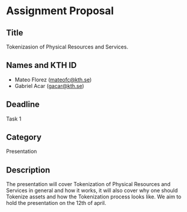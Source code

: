 # Assignment Proposal

## Title

Tokenizasion of Physical Resources and Services.

## Names and KTH ID
  - Mateo Florez (mateofc@kth.se)
  - Gabriel Acar (gacar@kth.se)

## Deadline

Task 1

## Category

Presentation

## Description

The presentation will cover Tokenization of Physical Resources and Services in general and how it works, it will also cover why one should Tokenize assets and how the Tokenization process looks like. We aim to hold the presentation on the 12th of april.